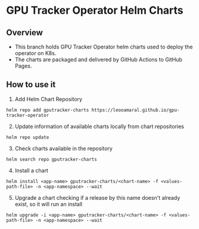 # GPU Tracker Operator Helm Charts

## Overview
- This branch holds GPU Tracker Operator helm charts used to deploy the operator on K8s.
- The charts are packaged and delivered by GitHub Actions to GitHub Pages.

## How to use it

1. Add Helm Chart Repository
```
helm repo add gputracker-charts https://leooamaral.github.io/gpu-tracker-operator
```

2. Update information of available charts locally from chart repositories 
```
helm repo update
```

3. Check charts available in the repository
```
helm search repo gputracker-charts
```

4. Install a chart 
```
helm install <app-name> gputracker-charts/<chart-name> -f <values-path-file> -n <app-namespace> --wait
```

5. Upgrade a chart checking if a release by this name doesn't already exist, so it will run an install
```
helm upgrade -i <app-name> gputracker-charts/<chart-name> -f <values-path-file> -n <app-namespace> --wait
```
